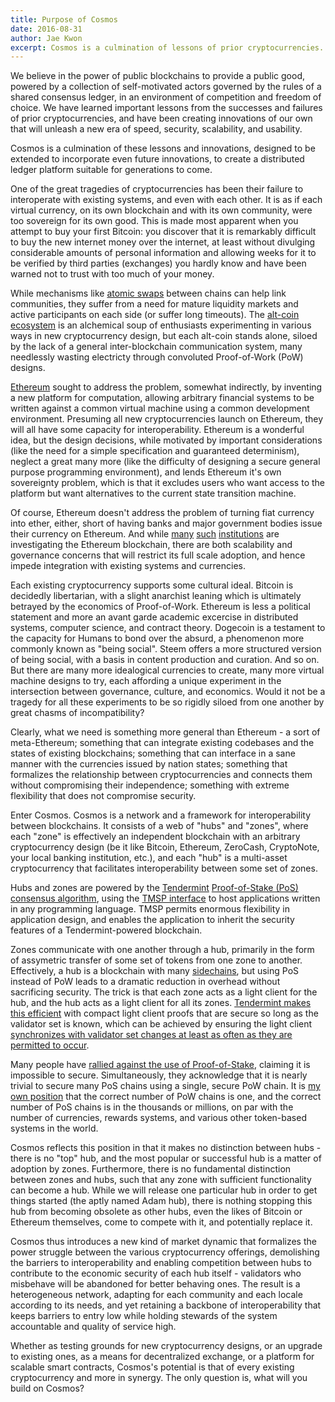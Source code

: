 ```yaml
---
title: Purpose of Cosmos
date: 2016-08-31
author: Jae Kwon
excerpt: Cosmos is a culmination of lessons of prior cryptocurrencies. It's designed to be extended to incorporate future innovations. It's a distributed ledger platform suitable for generations to come.
---
```


We believe in the power of public blockchains to provide a public good,
powered by a collection of self-motivated actors governed by the rules of a
shared consensus ledger, in an environment of competition and freedom of choice.
We have learned important lessons from the successes and failures of prior
cryptocurrencies,  and have been creating innovations of our own that will
unleash a new era of speed, security, scalability, and usability.

Cosmos is a culmination of these lessons and innovations, designed to be
extended to incorporate even future innovations, to create a distributed ledger
platform suitable for generations to come.

One of the great tragedies of cryptocurrencies has been their failure to
interoperate with existing systems, and even with each other.  It is as if each
virtual currency, on its own blockchain and with its own community, were too
sovereign for its own good.  This is made most apparent when you attempt to buy
your first Bitcoin: you discover that it is remarkably difficult to buy the new
internet money over the internet, at least without divulging considerable
amounts of personal information and allowing weeks for it to be verified by
third parties (exchanges) you hardly know and have been warned not to trust with
too much of your money.	

While mechanisms like [atomic
swaps](https://en.bitcoin.it/wiki/Atomic_cross-chain_trading) between chains can
help link communities, they suffer from a need for mature liquidity markets and
active participants on each side (or suffer long timeouts).  The [alt-coin
ecosystem](https://coinmarketcap.com/) is an alchemical soup of enthusiasts
experimenting in various ways in new cryptocurrency design, but each alt-coin
stands alone, siloed by the lack of a general inter-blockchain communication
system, many needlessly wasting electricty through convoluted Proof-of-Work
(PoW) designs.

[Ethereum](https://ethereum.org/) sought to address the problem, somewhat
indirectly, by inventing a new platform for computation, allowing arbitrary
financial systems to be written against a common virtual machine using a common
development environment.  Presuming all new cryptocurrencies launch on Ethereum,
they will all have some capacity for interoperability.  Ethereum is a wonderful
idea, but the design decisions, while motivated by important considerations
(like the need for a simple specification and guaranteed determinism), neglect a
great many more (like the difficulty of designing a secure general purpose
programming environment), and lends Ethereum it's own sovereignty problem, which
is that it excludes users who want access to the platform but want alternatives
to the current state transition machine.

Of course, Ethereum doesn't address the problem of turning fiat currency into
ether, either, short of having banks and major government bodies issue their
currency on Ethereum.  And while
[many](http://www.coindesk.com/south-africa-diy-ethereum-blockchain-tests/)
[such](http://www.coindesk.com/south-africa-diy-ethereum-blockchain-tests/)
[institutions](http://www.coindesk.com/fidor-ethereum-core-banking/) are
investigating the Ethereum blockchain, there are both scalability and governance
concerns that will restrict its full scale adoption, and hence impede
integration with existing systems and currencies.

Each existing cryptocurrency supports some cultural ideal.  Bitcoin is decidedly
libertarian, with a slight anarchist leaning which is ultimately betrayed by the
economics of Proof-of-Work.  Ethereum is less a political statement and more an
avant garde academic excercise in distributed systems, computer science, and
contract theory.  Dogecoin is a testament to the capacity for Humans to bond
over the absurd, a phenomenon more commonly known as "being social".  Steem
offers a more structured version of being social, with a basis in content
production and curation.  And so on. But there are many more idealogical
currencies to create, many more virtual machine designs to try, each affording a
unique experiment in the intersection between governance, culture, and
economics.  Would it not be a tragedy for all these experiments to be so rigidly
siloed from one another by great chasms of incompatibility?

Clearly, what we need is something more general than Ethereum - a sort of meta-Ethereum; 
something that can integrate existing codebases and the states of existing blockchains;
something that can interface in a sane manner with the currencies issued by nation states; 
something that formalizes the relationship between cryptocurrencies and connects them without compromising their independence;
something with extreme flexibility that does not compromise security.

Enter Cosmos. Cosmos is a network and a framework for interoperability between
blockchains.  It consists of a web of "hubs" and "zones", where each "zone" is
effectively an independent blockchain with an arbitrary cryptocurrency design
(be it like Bitcoin, Ethereum, ZeroCash, CryptoNote, your local banking
institution, etc.), and each "hub" is a multi-asset cryptocurrency that
facilitates interoperability between some set of zones.

Hubs and zones are powered by the [Tendermint](http://tendermint.com/)
[Proof-of-Stake (PoS) consensus
algorithm](https://github.com/tendermint/tendermint/wiki/Byzantine-Consensus-Algorithm),
using the [TMSP
interface](http://tendermint.com/blog/tendermint-socket-protocol/) to host
applications written in any programming language.  TMSP permits enormous
flexibility in application design, and enables the application to inherit the
security features of a Tendermint-powered blockchain.

Zones communicate with one another through a hub, primarily in the form of
assymetric transfer of some set of tokens from one zone to another.
Effectively, a hub is a blockchain with many
[sidechains](https://blockstream.com/sidechains.pdf), but using PoS instead of
PoW leads to a dramatic reduction in overhead without sacrificing security.  The
trick is that each zone acts as a light client for the hub, and the hub acts as
a light client for all its zones.  [Tendermint makes this
efficient](https://github.com/tendermint/tendermint/wiki/Light-Client-Protocol)
with compact light client proofs that are secure so long as the validator set is
known, which can be achieved by ensuring the light client [synchronizes with
validator set changes at least as often as they are permitted to
occur](https://blog.ethereum.org/2014/11/25/proof-stake-learned-love-weak-subjectivity/).

Many people have [rallied against the use of
Proof-of-Stake](https://download.wpsoftware.net/bitcoin/pos.pdf), claiming it is
impossible to secure.  Simultaneously, they acknowledge that it is nearly
trivial to secure many PoS chains using a single, secure PoW chain.  It is [my
own position](https://twitter.com/buchmanster/status/738550345597648896) that
the correct number of PoW chains is one, and the correct number of PoS chains is
in the thousands or millions, on par with the number of currencies, rewards
systems, and various other token-based systems in the world.

Cosmos reflects this position in that it makes no distinction between hubs - there
is no "top" hub, and the most popular or successful hub is a matter of adoption
by zones.  Furthermore, there is no fundamental distinction between zones and
hubs, such that any zone with sufficient functionality can become a hub.  While
we will release one particular hub in order to get things started (the aptly
named Adam hub), there is nothing stopping this hub from becoming obsolete as
other hubs, even the likes of Bitcoin or Ethereum themselves, come to compete
with it, and potentially replace it.

Cosmos thus introduces a new kind of market dynamic that formalizes the power
struggle between the various cryptocurrency offerings, demolishing the barriers
to interoperability and enabling competition between hubs to contribute to the
economic security of each hub itself - validators who misbehave will be
abandoned for better behaving ones.  The result is a heterogeneous network,
adapting for each community and each locale according to its needs, and yet
retaining a backbone of interoperability that keeps barriers to entry low while
holding stewards of the system accountable and quality of service high.

Whether as testing grounds for new cryptocurrency designs, or an upgrade to
existing ones, as a means for decentralized exchange, or a platform for scalable
smart contracts, Cosmos's potential is that of every existing cryptocurrency and
more in synergy.  The only question is, what will you build on Cosmos?

